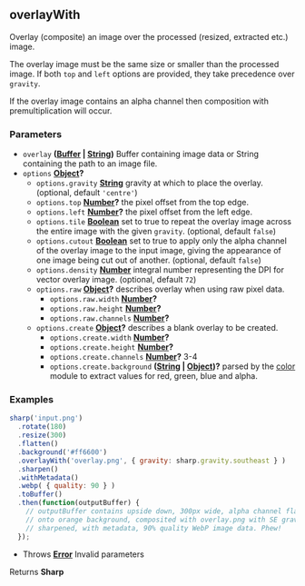 <!-- Generated by documentation.js. Update this documentation by updating the source code. -->

## overlayWith

Overlay (composite) an image over the processed (resized, extracted etc.) image.

The overlay image must be the same size or smaller than the processed image.
If both `top` and `left` options are provided, they take precedence over `gravity`.

If the overlay image contains an alpha channel then composition with premultiplication will occur.

### Parameters

-   `overlay` **([Buffer][1] \| [String][2])** Buffer containing image data or String containing the path to an image file.
-   `options` **[Object][3]?** 
    -   `options.gravity` **[String][2]** gravity at which to place the overlay. (optional, default `'centre'`)
    -   `options.top` **[Number][4]?** the pixel offset from the top edge.
    -   `options.left` **[Number][4]?** the pixel offset from the left edge.
    -   `options.tile` **[Boolean][5]** set to true to repeat the overlay image across the entire image with the given `gravity`. (optional, default `false`)
    -   `options.cutout` **[Boolean][5]** set to true to apply only the alpha channel of the overlay image to the input image, giving the appearance of one image being cut out of another. (optional, default `false`)
    -   `options.density` **[Number][4]** integral number representing the DPI for vector overlay image. (optional, default `72`)
    -   `options.raw` **[Object][3]?** describes overlay when using raw pixel data.
        -   `options.raw.width` **[Number][4]?** 
        -   `options.raw.height` **[Number][4]?** 
        -   `options.raw.channels` **[Number][4]?** 
    -   `options.create` **[Object][3]?** describes a blank overlay to be created.
        -   `options.create.width` **[Number][4]?** 
        -   `options.create.height` **[Number][4]?** 
        -   `options.create.channels` **[Number][4]?** 3-4
        -   `options.create.background` **([String][2] \| [Object][3])?** parsed by the [color][6] module to extract values for red, green, blue and alpha.

### Examples

```javascript
sharp('input.png')
  .rotate(180)
  .resize(300)
  .flatten()
  .background('#ff6600')
  .overlayWith('overlay.png', { gravity: sharp.gravity.southeast } )
  .sharpen()
  .withMetadata()
  .webp( { quality: 90 } )
  .toBuffer()
  .then(function(outputBuffer) {
    // outputBuffer contains upside down, 300px wide, alpha channel flattened
    // onto orange background, composited with overlay.png with SE gravity,
    // sharpened, with metadata, 90% quality WebP image data. Phew!
  });
```

-   Throws **[Error][7]** Invalid parameters

Returns **Sharp** 

[1]: https://nodejs.org/api/buffer.html

[2]: https://developer.mozilla.org/docs/Web/JavaScript/Reference/Global_Objects/String

[3]: https://developer.mozilla.org/docs/Web/JavaScript/Reference/Global_Objects/Object

[4]: https://developer.mozilla.org/docs/Web/JavaScript/Reference/Global_Objects/Number

[5]: https://developer.mozilla.org/docs/Web/JavaScript/Reference/Global_Objects/Boolean

[6]: https://www.npmjs.org/package/color

[7]: https://developer.mozilla.org/docs/Web/JavaScript/Reference/Global_Objects/Error
